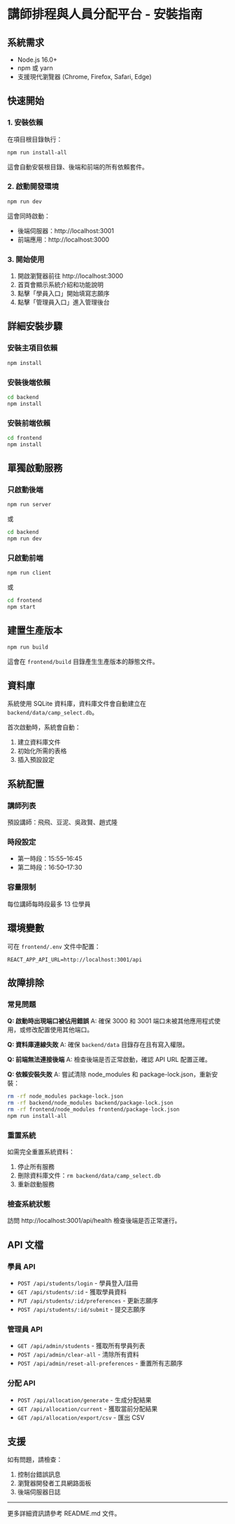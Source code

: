 # 講師排程與人員分配平台 - 安裝指南

## 系統需求

- Node.js 16.0+ 
- npm 或 yarn
- 支援現代瀏覽器 (Chrome, Firefox, Safari, Edge)

## 快速開始

### 1. 安裝依賴

在項目根目錄執行：

```bash
npm run install-all
```

這會自動安裝根目錄、後端和前端的所有依賴套件。

### 2. 啟動開發環境

```bash
npm run dev
```

這會同時啟動：
- 後端伺服器：http://localhost:3001
- 前端應用：http://localhost:3000

### 3. 開始使用

1. 開啟瀏覽器前往 http://localhost:3000
2. 首頁會顯示系統介紹和功能說明
3. 點擊「學員入口」開始填寫志願序
4. 點擊「管理員入口」進入管理後台

## 詳細安裝步驟

### 安裝主項目依賴

```bash
npm install
```

### 安裝後端依賴

```bash
cd backend
npm install
```

### 安裝前端依賴

```bash
cd frontend
npm install
```

## 單獨啟動服務

### 只啟動後端

```bash
npm run server
```

或

```bash
cd backend
npm run dev
```

### 只啟動前端

```bash
npm run client
```

或

```bash
cd frontend
npm start
```

## 建置生產版本

```bash
npm run build
```

這會在 `frontend/build` 目錄產生生產版本的靜態文件。

## 資料庫

系統使用 SQLite 資料庫，資料庫文件會自動建立在 `backend/data/camp_select.db`。

首次啟動時，系統會自動：
1. 建立資料庫文件
2. 初始化所需的表格
3. 插入預設設定

## 系統配置

### 講師列表

預設講師：飛飛、豆泥、吳政賢、趙式隆

### 時段設定

- 第一時段：15:55–16:45
- 第二時段：16:50–17:30

### 容量限制

每位講師每時段最多 13 位學員

## 環境變數

可在 `frontend/.env` 文件中配置：

```env
REACT_APP_API_URL=http://localhost:3001/api
```

## 故障排除

### 常見問題

**Q: 啟動時出現端口被佔用錯誤**
A: 確保 3000 和 3001 端口未被其他應用程式使用，或修改配置使用其他端口。

**Q: 資料庫連線失敗**
A: 確保 `backend/data` 目錄存在且有寫入權限。

**Q: 前端無法連接後端**
A: 檢查後端是否正常啟動，確認 API URL 配置正確。

**Q: 依賴安裝失敗**
A: 嘗試清除 node_modules 和 package-lock.json，重新安裝：

```bash
rm -rf node_modules package-lock.json
rm -rf backend/node_modules backend/package-lock.json  
rm -rf frontend/node_modules frontend/package-lock.json
npm run install-all
```

### 重置系統

如需完全重置系統資料：

1. 停止所有服務
2. 刪除資料庫文件：`rm backend/data/camp_select.db`
3. 重新啟動服務

### 檢查系統狀態

訪問 http://localhost:3001/api/health 檢查後端是否正常運行。

## API 文檔

### 學員 API

- `POST /api/students/login` - 學員登入/註冊
- `GET /api/students/:id` - 獲取學員資料
- `PUT /api/students/:id/preferences` - 更新志願序
- `POST /api/students/:id/submit` - 提交志願序

### 管理員 API

- `GET /api/admin/students` - 獲取所有學員列表
- `POST /api/admin/clear-all` - 清除所有資料
- `POST /api/admin/reset-all-preferences` - 重置所有志願序

### 分配 API

- `POST /api/allocation/generate` - 生成分配結果
- `GET /api/allocation/current` - 獲取當前分配結果
- `GET /api/allocation/export/csv` - 匯出 CSV

## 支援

如有問題，請檢查：
1. 控制台錯誤訊息
2. 瀏覽器開發者工具網路面板
3. 後端伺服器日誌

---

更多詳細資訊請參考 README.md 文件。 